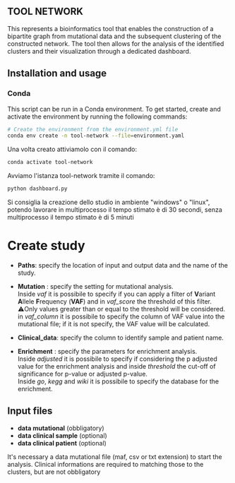 ## TOOL NETWORK

This represents a bioinformatics tool that enables the construction of a bipartite graph from mutational data and the subsequent clustering of the constructed network. 
The tool then allows for the analysis of the identified clusters and their visualization through a dedicated dashboard.

## Installation and usage
### Conda
This script can be run in a Conda environment. To get started, create and activate the environment by running the following commands:

```bash
# Create the environment from the environment.yml file
conda env create -n tool-network --file=environment.yaml
```

Una volta creato attiviamolo con il comando:

```bash
conda activate tool-network
```

Avviamo l'istanza tool-network tramite il comando:

```bash
python dashboard.py
```

Si consiglia la creazione dello studio in ambiente "windows" o "linux", potendo lavorare in multiprocesso il tempo stimato è di 30 secondi, senza multiprocesso il tempo stimato è di 5 minuti

# Create study

* **Paths**: specify the location of input and output data and the name of the study. <br>
* **Mutation** : specify the setting for mutational analysis. <br> Inside *vaf* it is possibile to specify if you can apply a filter of **V**ariant **A**llele **F**requency (**VAF**) and in *vaf_score* the threshold of this filter. ⚠️Only values greater than or equal to the threshold will be considered. <br>
in *vaf_column* it is possibile to specify the column of VAF value into the mutational file; if it is not specify, the VAF value will be calculated.
* **Clinical_data**: specify the column to identify sample and patient name. <br>

* **Enrichment** : specify the parameters for enrichment analysis. <br> Inside *adjusted* it is possibile to specify if considering the p adjusted value for the enrichment analysis and inside *threshold* the cut-off of significance for p-value or adjusted p-value. <br> Inside *go*, *kegg* and *wiki* it is possibile to specify the database for the enrichment. <br>
## Input files
- **data mutational** (obbligatory)
- **data clinical sample** (optional)
- **data clinical patient** (optional)

It's necessary a data mutational file (maf, csv or txt extension) to start the analysis. 
Clinical informations are required to matching those to the clusters, but are not obbligatory
